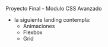 Proyecto Final - Modulo CSS Avanzado

- la siguiente landing contempla:
    - Animaciones
    - Flexbox
    - Grid